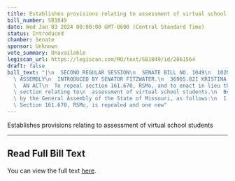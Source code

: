 ```yaml
---
title: Establishes provisions relating to assessment of virtual school students
bill_number: SB1049
date: Wed Jan 03 2024 00:00:00 GMT-0600 (Central Standard Time)
status: Introduced
chamber: Senate
sponsor: Unknown
vote_summary: Unavailable
legiscan_url: https://legiscan.com/MO/text/SB1049/id/2861564
draft: false
bill_text: "|\n  SECOND REGULAR SESSION\n  SENATE BILL NO. 1049\n  102ND GENERA L\
  \ ASSEMBLY\n  INTRODUCED BY SENATOR FITZWATER.\n  3698S.02I KRISTINA MARTIN, Secretary\n\
  \  AN ACT\n  To repeal section 161.670, RSMo, and to enact in lieu thereof one new\
  \ section relating to\n  assessment of virtual school students.\n  Be it enacted\
  \ by the General Assembly of the State of Missouri, as follows:\n  1 Section A.\
  \ Section 161.670, RSMo, is repealed and one new"
---
```

Establishes provisions relating to assessment of virtual school students

---

## Read Full Bill Text

You can view the full text [here](https://legiscan.com/MO/text/SB1049/id/2861564).
